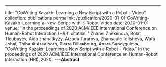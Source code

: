 ---
title: "CoWriting Kazakh: Learning a New Script with a Robot - Video"
collection: publications
permalink: /publication/2020-01-01-CoWriting-Kazakh-Learning-a-New-Script-with-a-Robot-Video
date: 2020-01-01
venue: 'In the proceedings of 2020 ACM/IEEE International Conference on Human-Robot Interaction (HRI)'
citation: ' Zhanel Zhexenova,  Bolat Tleubayev,  Aida Zhanatkyzy,  Aizada Turarova,  Zhansaule Telisheva,  Wafa Johal,  Thibault Asselborn,  Pierre Dillenbourg,  Anara Sandygulova, &quot;CoWriting Kazakh: Learning a New Script with a Robot - Video.&quot; In the proceedings of 2020 ACM/IEEE International Conference on Human-Robot Interaction (HRI), 2020.'
---**Abstract** 
